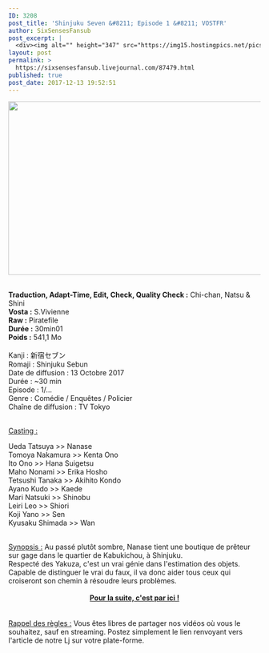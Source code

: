 ```yaml
---
ID: 3208
post_title: 'Shinjuku Seven &#8211; Episode 1 &#8211; VOSTFR'
author: SixSensesFansub
post_excerpt: |
  <div><img alt="" height="347" src="https://img15.hostingpics.net/pics/774388618091DK9UL37VAAImza2.jpg" width="520"></div><p><br><b>Traduction, Adapt-Time, Edit, Check, Quality Check :</b> Chi-chan, Natsu &amp; Shini<br><b>Vosta :</b> S.Vivienne<br><b>Raw :</b> Piratefile<br><b>Dur&eacute;e :</b> 30min01<br><b>Poids :</b>  541,1 Mo<br><br>Kanji : &#26032;&#23487;&#12475;&#12502;&#12531;<br>Romaji : Shinjuku Sebun<br>Date de diffusion : 13 Octobre 2017<br>Dur&eacute;e : ~30 min<br>Episode : 1/...<br>Genre : Com&eacute;die / Enqu&ecirc;tes / Policier<br>Cha&icirc;ne de diffusion : TV Tokyo</p><p><br><u>Casting :</u></p><div>Ueda Tatsuya &gt;&gt; Nanase</div><div>Tomoya Nakamura &gt;&gt; Kenta Ono</div><div>Ito Ono &gt;&gt; Hana Suigetsu</div><div>Maho Nonami &gt;&gt; Erika Hosho</div><div>Tetsushi Tanaka &gt;&gt; Akihito Kondo</div><div>Ayano Kudo &gt;&gt; Kaede</div><div>Mari Natsuki &gt;&gt; Shinobu</div><div>Leiri Leo &gt;&gt; Shiori</div><div>Koji Yano &gt;&gt; Sen</div><div>Kyusaku Shimada &gt;&gt; Wan</div><p></p><br><u>Synopsis :</u> Au pass&eacute; plut&ocirc;t sombre, Nanase tient une boutique de pr&ecirc;teur sur gage dans le quartier de Kabukichou, &agrave; Shinjuku.<div>Respect&eacute; des Yakuza, c'est un vrai g&eacute;nie dans l'estimation des objets. Capable de distinguer le vrai du faux, il va donc aider tous ceux qui croiseront son chemin &agrave; r&eacute;soudre leurs probl&egrave;mes.</div><br><div><a href="http://six-senses.actifforum.com/t7828-shinjuku-seven-episode-1-vostfr" rel="nofollow"><b>Pour la suite, c'est par ici !</b></a></div><br><br><u>Rappel des r&egrave;gles :</u> Vous &ecirc;tes libres de partager nos vid&eacute;os o&ugrave; vous le souhaitez, sauf en streaming. Postez simplement le lien renvoyant vers l'article de notre Lj sur votre plate-forme.
layout: post
permalink: >
  https://sixsensesfansub.livejournal.com/87479.html
published: true
post_date: 2017-12-13 19:52:51
---
```

<div style="text-align:center"><img alt="" height="347" src="https://united-subs.dearclouds.com/wp-content/uploads/2018/04/797c54db3f4c2710a0a4826df1c16c67.jpg" width="520" /></div><p><br /><b>Traduction, Adapt-Time, Edit, Check, Quality Check :</b> Chi-chan, Natsu &amp; Shini<br /><b>Vosta :</b> S.Vivienne<br /><b>Raw :</b> Piratefile<br /><b>Dur&eacute;e :</b> 30min01<br /><b>Poids :</b>  541,1 Mo<br /><br />Kanji : 新宿セブン<br />Romaji : Shinjuku Sebun<br />Date de diffusion : 13 Octobre 2017<br />Dur&eacute;e : ~30 min<br />Episode : 1/...<br />Genre : Com&eacute;die / Enqu&ecirc;tes / Policier<br />Cha&icirc;ne de diffusion : TV Tokyo</p><p><br /><u>Casting :</u></p><div>Ueda Tatsuya &gt;&gt; Nanase</div><div>Tomoya Nakamura &gt;&gt; Kenta Ono</div><div>Ito Ono &gt;&gt; Hana Suigetsu</div><div>Maho Nonami &gt;&gt; Erika Hosho</div><div>Tetsushi Tanaka &gt;&gt; Akihito Kondo</div><div>Ayano Kudo &gt;&gt; Kaede</div><div>Mari Natsuki &gt;&gt; Shinobu</div><div>Leiri Leo &gt;&gt; Shiori</div><div>Koji Yano &gt;&gt; Sen</div><div>Kyusaku Shimada &gt;&gt; Wan</div><p></p><br /><u>Synopsis :</u> Au pass&eacute; plut&ocirc;t sombre, Nanase tient une boutique de pr&ecirc;teur sur gage dans le quartier de Kabukichou, &agrave; Shinjuku.<div>Respect&eacute; des Yakuza, c&#39;est un vrai g&eacute;nie dans l&#39;estimation des objets. Capable de distinguer le vrai du faux, il va donc aider tous ceux qui croiseront son chemin &agrave; r&eacute;soudre leurs probl&egrave;mes.</div><br /><div style="text-align:center"><a href="http://six-senses.actifforum.com/t7828-shinjuku-seven-episode-1-vostfr" rel="nofollow"><b>Pour la suite, c&#39;est par ici !</b></a></div><br /><br /><u>Rappel des r&egrave;gles :</u> Vous &ecirc;tes libres de partager nos vid&eacute;os o&ugrave; vous le souhaitez, sauf en streaming. Postez simplement le lien renvoyant vers l&#39;article de notre Lj sur votre plate-forme.